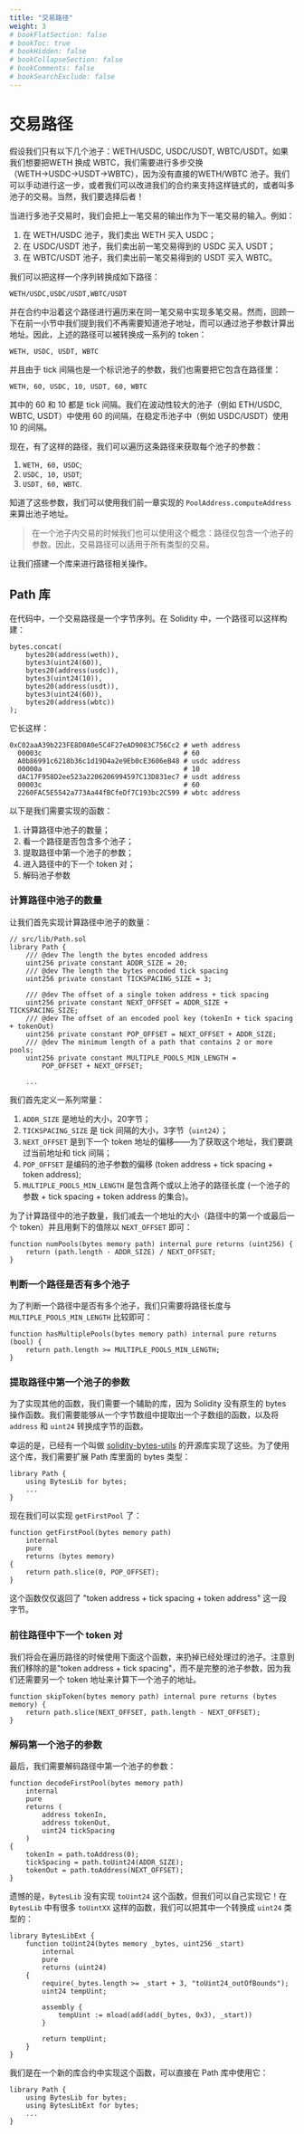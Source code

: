 ```yaml
---
title: "交易路径"
weight: 3
# bookFlatSection: false
# bookToc: true
# bookHidden: false
# bookCollapseSection: false
# bookComments: false
# bookSearchExclude: false
---
```


# 交易路径

假设我们只有以下几个池子：WETH/USDC, USDC/USDT, WBTC/USDT。如果我们想要把WETH 换成 WBTC，我们需要进行多步交换（WETH→USDC→USDT→WBTC），因为没有直接的WETH/WBTC 池子。我们可以手动进行这一步，或者我们可以改进我们的合约来支持这样链式的，或者叫多池子的交易。当然，我们要选择后者！

当进行多池子交易时，我们会把上一笔交易的输出作为下一笔交易的输入。例如：
1. 在 WETH/USDC 池子，我们卖出 WETH 买入 USDC；
2. 在 USDC/USDT 池子，我们卖出前一笔交易得到的 USDC 买入 USDT；
3. 在 WBTC/USDT 池子，我们卖出前一笔交易得到的 USDT 买入 WBTC。

我们可以把这样一个序列转换成如下路径：

```
WETH/USDC,USDC/USDT,WBTC/USDT
```

并在合约中沿着这个路径进行遍历来在同一笔交易中实现多笔交易。然而，回顾一下在前一小节中我们提到我们不再需要知道池子地址，而可以通过池子参数计算出地址。因此，上述的路径可以被转换成一系列的 token：

```
WETH, USDC, USDT, WBTC
```

并且由于 tick 间隔也是一个标识池子的参数，我们也需要把它包含在路径里：

```
WETH, 60, USDC, 10, USDT, 60, WBTC
```

其中的 60 和 10 都是 tick 间隔。我们在波动性较大的池子（例如 ETH/USDC, WBTC, USDT）中使用 60 的间隔，在稳定币池子中（例如 USDC/USDT）使用 10 的间隔。

现在，有了这样的路径，我们可以遍历这条路径来获取每个池子的参数：

1. `WETH, 60, USDC`;
2. `USDC, 10, USDT`;
3. `USDT, 60, WBTC`.

知道了这些参数，我们可以使用我们前一章实现的 `PoolAddress.computeAddress` 来算出池子地址。

> 在一个池子内交易的时候我们也可以使用这个概念：路径仅包含一个池子的参数。因此，交易路径可以适用于所有类型的交易。

让我们搭建一个库来进行路径相关操作。

## Path 库

在代码中，一个交易路径是一个字节序列。在 Solidity 中，一个路径可以这样构建：

```solidity
bytes.concat(
    bytes20(address(weth)),
    bytes3(uint24(60)),
    bytes20(address(usdc)),
    bytes3(uint24(10)),
    bytes20(address(usdt)),
    bytes3(uint24(60)),
    bytes20(address(wbtc))
);
```

它长这样：
```shell
0xC02aaA39b223FE8D0A0e5C4F27eAD9083C756Cc2 # weth address
  00003c                                   # 60
  A0b86991c6218b36c1d19D4a2e9Eb0cE3606eB48 # usdc address
  00000a                                   # 10
  dAC17F958D2ee523a2206206994597C13D831ec7 # usdt address
  00003c                                   # 60
  2260FAC5E5542a773Aa44fBCfeDf7C193bc2C599 # wbtc address
```

以下是我们需要实现的函数：
1. 计算路径中池子的数量；
2. 看一个路径是否包含多个池子；
3. 提取路径中第一个池子的参数；
4. 进入路径中的下一个 token 对；
5. 解码池子参数

### 计算路径中池子的数量

让我们首先实现计算路径中池子的数量：

```solidity
// src/lib/Path.sol
library Path {
    /// @dev The length the bytes encoded address
    uint256 private constant ADDR_SIZE = 20;
    /// @dev The length the bytes encoded tick spacing
    uint256 private constant TICKSPACING_SIZE = 3;

    /// @dev The offset of a single token address + tick spacing
    uint256 private constant NEXT_OFFSET = ADDR_SIZE + TICKSPACING_SIZE;
    /// @dev The offset of an encoded pool key (tokenIn + tick spacing + tokenOut)
    uint256 private constant POP_OFFSET = NEXT_OFFSET + ADDR_SIZE;
    /// @dev The minimum length of a path that contains 2 or more pools;
    uint256 private constant MULTIPLE_POOLS_MIN_LENGTH =
        POP_OFFSET + NEXT_OFFSET;

    ...
```

我们首先定义一系列常量：
1. `ADDR_SIZE` 是地址的大小，20字节；
2. `TICKSPACING_SIZE` 是 tick 间隔的大小，3字节（`uint24`）；
3. `NEXT_OFFSET` 是到下一个 token 地址的偏移——为了获取这个地址，我们要跳过当前地址和 tick 间隔；
4. `POP_OFFSET` 是编码的池子参数的偏移 (token address + tick spacing + token address);
5. `MULTIPLE_POOLS_MIN_LENGTH` 是包含两个或以上池子的路径长度 (一个池子的参数 + tick
spacing + token address 的集合)。

为了计算路径中的池子数量，我们减去一个地址的大小（路径中的第一个或最后一个 token）并且用剩下的值除以 `NEXT_OFFSET` 即可：

```solidity
function numPools(bytes memory path) internal pure returns (uint256) {
    return (path.length - ADDR_SIZE) / NEXT_OFFSET;
}
```

### 判断一个路径是否有多个池子
为了判断一个路径中是否有多个池子，我们只需要将路径长度与 `MULTIPLE_POOLS_MIN_LENGTH` 比较即可：

```solidity
function hasMultiplePools(bytes memory path) internal pure returns (bool) {
    return path.length >= MULTIPLE_POOLS_MIN_LENGTH;
}
```

### 提取路径中第一个池子的参数

为了实现其他的函数，我们需要一个辅助的库，因为 Solidity 没有原生的 bytes 操作函数。我们需要能够从一个字节数组中提取出一个子数组的函数，以及将 `address` 和 `uint24` 转换成字节的函数。

幸运的是，已经有一个叫做 [solidity-bytes-utils](https://github.com/GNSPS/solidity-bytes-utils) 的开源库实现了这些。为了使用这个库，我们需要扩展 Path 库里面的 bytes 类型：

```solidity
library Path {
    using BytesLib for bytes;
    ...
}
```

现在我们可以实现 `getFirstPool` 了：

```solidity
function getFirstPool(bytes memory path)
    internal
    pure
    returns (bytes memory)
{
    return path.slice(0, POP_OFFSET);
}
```

这个函数仅仅返回了 "token address + tick spacing + token address" 这一段字节。

### 前往路径中下一个 token 对

我们将会在遍历路径的时候使用下面这个函数，来扔掉已经处理过的池子。注意到我们移除的是"token address + tick spacing"，而不是完整的池子参数，因为我们还需要另一个 token 地址来计算下一个池子的地址。

```solidity
function skipToken(bytes memory path) internal pure returns (bytes memory) {
    return path.slice(NEXT_OFFSET, path.length - NEXT_OFFSET);
}
```

### 解码第一个池子的参数

最后，我们需要解码路径中第一个池子的参数：

```solidity
function decodeFirstPool(bytes memory path)
    internal
    pure
    returns (
        address tokenIn,
        address tokenOut,
        uint24 tickSpacing
    )
{
    tokenIn = path.toAddress(0);
    tickSpacing = path.toUint24(ADDR_SIZE);
    tokenOut = path.toAddress(NEXT_OFFSET);
}
```

遗憾的是，`BytesLib` 没有实现 `toUint24` 这个函数，但我们可以自己实现它！在 `BytesLib`  中有很多 `toUintXX` 这样的函数，我们可以把其中一个转换成 `uint24` 类型的：

```solidity
library BytesLibExt {
    function toUint24(bytes memory _bytes, uint256 _start)
        internal
        pure
        returns (uint24)
    {
        require(_bytes.length >= _start + 3, "toUint24_outOfBounds");
        uint24 tempUint;

        assembly {
            tempUint := mload(add(add(_bytes, 0x3), _start))
        }

        return tempUint;
    }
}
```

我们是在一个新的库合约中实现这个函数，可以直接在 Path 库中使用它：

```solidity
library Path {
    using BytesLib for bytes;
    using BytesLibExt for bytes;
    ...
}
```
